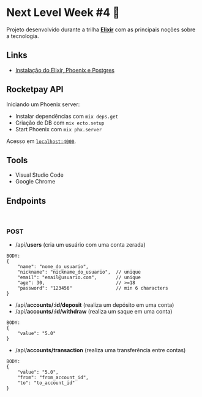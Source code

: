# Next Level Week #4 :rocket:

Projeto desenvolvido durante a trilha **[Elixir](https://nextlevelweek.com/)** com as principais noções sobre a tecnologia.

## Links

- [Instalação do Elixir, Phoenix e Postgres](https://www.notion.so/Configura-es-do-ambiente-Elixir-f823443de76840cbbcb8ab1db8aa4667)

## Rocketpay API

Iniciando um Phoenix server:

- Instalar dependências com `mix deps.get`
- Criação de DB com `mix ecto.setup`
- Start Phoenix com `mix phx.server`

Acesso em [`localhost:4000`](http://localhost:4000).

## Tools

- Visual Studio Code
- Google Chrome

## Endpoints

<br>

### POST
- /api/**users** (cria um usuário com uma conta zerada)
```
BODY:
{
    "name": "nome_do_usuario",
    "nickname": "nickname_do_usuario",  // unique
    "email": "email@usuario.com",       // unique
    "age": 30,                          // >=18
    "password": "123456"                // min 6 characters
}
```
- /api/**accounts/:id/deposit** (realiza um depósito em uma conta)
- /api/**accounts/:id/withdraw** (realiza um saque em uma conta)
```
BODY:
{
    "value": "5.0"
}
```
- /api/**accounts/transaction** (realiza uma transferência entre contas)
```
BODY:
{
    "value": "5.0",
    "from": "from_account_id",
    "to": "to_account_id"
}
```